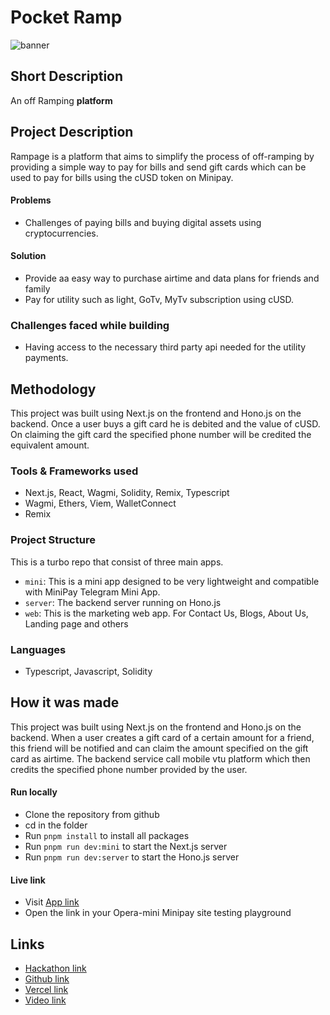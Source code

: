 # Pocket Ramp

![banner](./assets/landing.jpg)


## Short Description
An off Ramping **platform**
## Project Description

Rampage is a platform that aims to simplify the process of off-ramping by providing a simple way to pay for bills and send gift cards which can be used to pay for bills using the cUSD token on Minipay. 


#### Problems
- Challenges of paying bills and buying digital assets using cryptocurrencies.

#### Solution
- Provide aa easy way to purchase airtime and data plans for friends and family
- Pay for utility such as light, GoTv, MyTv subscription using cUSD.


### Challenges faced while building
- Having access to the necessary third party api needed for the utility payments.

## Methodology

This project was built using Next.js on the frontend and Hono.js on the backend. Once a user buys a gift card he is debited and the value of cUSD. On claiming the gift card the specified phone number will be credited the equivalent amount.


### Tools & Frameworks used
- Next.js, React, Wagmi, Solidity, Remix, Typescript
- Wagmi, Ethers, Viem, WalletConnect
- Remix


### Project Structure
This is a turbo repo that consist of three main apps.
- `mini`: This is a mini app designed to be very lightweight and compatible with MiniPay Telegram Mini App.
- `server`: The backend server running on Hono.js
- `web`: This is the marketing web app. For Contact Us, Blogs, About Us, Landing page and others
### Languages

- Typescript, Javascript, Solidity

## How it was made

This project was built using Next.js on the frontend and Hono.js on the backend. When a user creates a gift card of a certain amount for a friend, this friend will be notified and can claim the amount specified on the gift card as airtime. The backend service call mobile vtu platform which then credits the specified phone number provided by the user.


#### Run locally
- Clone the repository from github
- cd in the folder
- Run `pnpm install` to install all packages
- Run `pnpm run dev:mini` to start the Next.js server
- Run `pnpm run dev:server` to start the Hono.js server


#### Live link
- Visit [App link](https://rampage-mini.vercel.app/)
- Open the link in your Opera-mini Minipay site testing playground



## Links

- [Hackathon link](https://build-with-celo-7.hackerearth.com/)
- [Github link](https://github.com/Philix27/rampage)
- [Vercel link](https://rampage-mini.vercel.app/)
- [Video link](https://youtu.be/oDCC7BvNqdI)


